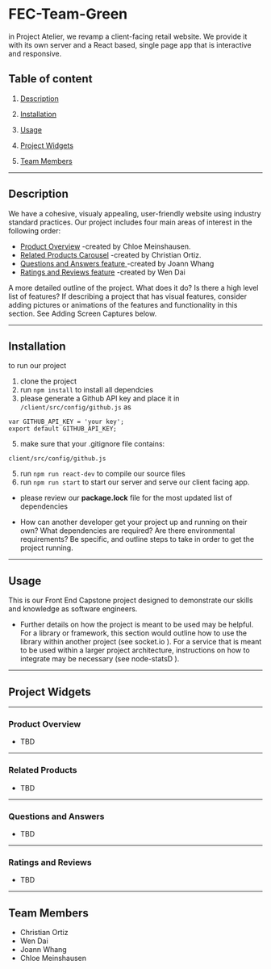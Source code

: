 # FEC-Team-Green
  in Project Atelier, we revamp a client-facing retail website. We provide it with its own server and a React based, single page app that is interactive and responsive.

  ## Table of content
  1. <a href='#description'> Description</a>

  2. <a href='#installation'> Installation</a>

  3. <a href='#usage'> Usage</a>

  4. <a href='#project-widgets'> Project Widgets</a>

  3. <a href='#team-members'> Team Members</a>


---
 ## Description


  We have a cohesive, visualy appealing, user-friendly website using industry standard practices. Our project includes four main areas of interest in the following order:

  - <a href='#product-overview'> Product Overview</a> -created by Chloe Meinshausen.
  - <a href='#related-products'> Related Products Carousel</a> -created by Christian Ortiz.
  - <a href='#questions-and-answers'> Questions and Answers feature </a>  -created by Joann Whang
  - <a href='#ratings-and-reviews'> Ratings and Reviews feature</a> -created by Wen Dai


   A more detailed outline of the project. What does it do? Is there a high level list of features? If describing a project that has visual features, consider adding pictures or animations of the features and functionality in this section. See Adding Screen Captures below.

---
  ## Installation
  to run our project
  1. clone the project
  2. run  `npm install` to install all dependcies
  3. please generate a Github API key and place it in `/client/src/config/github.js` as
```
var GITHUB_API_KEY = 'your key';
export default GITHUB_API_KEY;
```
  5. make sure that your .gitignore file contains:
```
client/src/config/github.js
```
  5. run  `npm run react-dev` to compile our source files
  6. run  `npm run start`  to start our server and serve our client facing app.

  *  please review our **package.lock** file for the most updated list of dependencies

   - How can another developer get your project up and running on their own? What dependencies are required? Are there environmental requirements? Be specific, and outline steps to take in order to get the project running.

---
  ## Usage
  This is our Front End Capstone project designed to demonstrate our skills and knowledge as software engineers.
  - Further details on how the project is meant to be used may be helpful. For a library or framework, this section would outline how to use the library within another project (see socket.io  ). For a service that is meant to be used within a larger project architecture, instructions on how to integrate may be necessary (see node-statsD  ).

---
 ## Project Widgets
---
  ### Product Overview
* TBD
---
  ### Related Products
* TBD
---
  ### Questions and Answers
* TBD
---
  ### Ratings and  Reviews
* TBD

---
  ## Team Members

  * Christian Ortiz
  * Wen Dai
  * Joann Whang
  * Chloe Meinshausen
